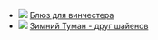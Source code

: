 * ![](/books/sf_history/Евгений%20Костюченко/Блюз%20для%20винчестера.jpg) [Блюз для винчестера](/books/sf_history/Евгений%20Костюченко/Блюз%20для%20винчестера)
* ![](/books/sf_history/Евгений%20Костюченко/Зимний%20Туман%20-%20друг%20шайенов.jpg) [Зимний Туман - друг шайенов](/books/sf_history/Евгений%20Костюченко/Зимний%20Туман%20-%20друг%20шайенов)